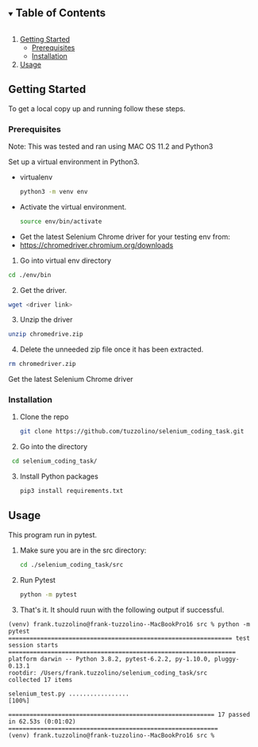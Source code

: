 <!--
*** Selenium Coding Task
*** Testing for Python Selenium Automation
-->

<!-- TABLE OF CONTENTS -->
<details open="open">
  <summary><h2 style="display: inline-block">Table of Contents</h2></summary>
  <ol>
    <li>
      <a href="#getting-started">Getting Started</a>
      <ul>
        <li><a href="#prerequisites">Prerequisites</a></li>
        <li><a href="#installation">Installation</a></li>
      </ul>
    </li>
    <li><a href="#usage">Usage</a></li>
  </ol>
</details>

<!-- GETTING STARTED -->
## Getting Started

To get a local copy up and running follow these steps.

### Prerequisites

Note: This was tested and ran using MAC OS 11.2 and Python3

Set up a virtual environment in Python3.
* virtualenv
  ```sh
  python3 -m venv env
  ```
* Activate the virtual environment.
  ```sh
  source env/bin/activate
  ```
* Get the latest Selenium Chrome driver for your testing env from:
* https://chromedriver.chromium.org/downloads
  
1. Go into virtual env directory
  ```sh
  cd ./env/bin
  ```
2. Get the driver.
  ```sh
  wget <driver link>
  ```
3. Unzip the driver
  ```sh
  unzip chromedrive.zip
  ```
4. Delete the unneeded zip file once it has been extracted.
  ```sh
  rm chromedriver.zip
  ```
  
Get the latest Selenium Chrome driver

### Installation

1. Clone the repo
   ```sh
   git clone https://github.com/tuzzolino/selenium_coding_task.git
   ```
2. Go into the directory
  ```sh
   cd selenium_coding_task/
   ```
3. Install Python packages
   ```sh
   pip3 install requirements.txt
   ```

<!-- USAGE EXAMPLES -->
## Usage

This program run in pytest.

1. Make sure you are in the src directory:
   ```sh
   cd ./selenium_coding_task/src
   ```
2) Run Pytest
   ```sh
   python -m pytest
   ```
3) That's it. It should ruun with the following output if successful.
```
(venv) frank.tuzzolino@frank-tuzzolino--MacBookPro16 src % python -m pytest             
=============================================================== test session starts ================================================================
platform darwin -- Python 3.8.2, pytest-6.2.2, py-1.10.0, pluggy-0.13.1
rootdir: /Users/frank.tuzzolino/selenium_coding_task/src
collected 17 items                                                                                                                                 

selenium_test.py .................                                                                                                           [100%]

========================================================== 17 passed in 62.53s (0:01:02) ===========================================================
(venv) frank.tuzzolino@frank-tuzzolino--MacBookPro16 src % 
```

